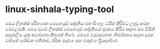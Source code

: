# linux-sinhala-typing-tool
මෙය ලිනක්ස් පරිගණක මෙහෙයුම් පද්දතිය මත සිංහල ටයිප් කිරිමට උදවු කරන මෙවලමකි.
මෙය ඔබේ ලිනක්ස් මෙහෙයුම් පද්දතියේ දාවනය කිරිම සදහා ඔබ විසින් සපුරාලිය යුතු අවශ්යතා කීපයක් තිබේ.
මෙමෙ වැඩසටහන ණිර්මානය සදහා දායක වන්නේ 
                         රෝචන පතිරාජ, 
                         රසික මදුරංග සහ 
                         චතුරංග ප්‍රියදර්ශණ  
                        
